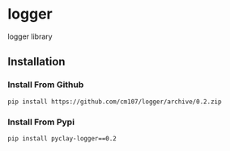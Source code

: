 # logger
logger library

## Installation
### Install From Github
```console
pip install https://github.com/cm107/logger/archive/0.2.zip
```

### Install From Pypi
```console
pip install pyclay-logger==0.2
```
